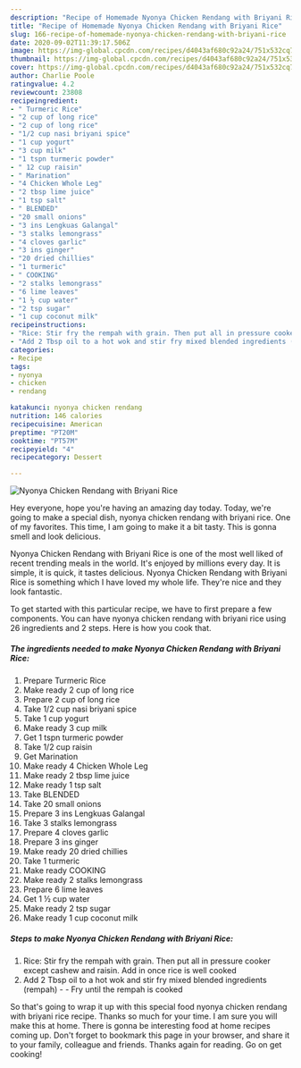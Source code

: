 ```yaml
---
description: "Recipe of Homemade Nyonya Chicken Rendang with Briyani Rice"
title: "Recipe of Homemade Nyonya Chicken Rendang with Briyani Rice"
slug: 166-recipe-of-homemade-nyonya-chicken-rendang-with-briyani-rice
date: 2020-09-02T11:39:17.506Z
image: https://img-global.cpcdn.com/recipes/d4043af680c92a24/751x532cq70/nyonya-chicken-rendang-with-briyani-rice-resipi-foto-utama.jpg
thumbnail: https://img-global.cpcdn.com/recipes/d4043af680c92a24/751x532cq70/nyonya-chicken-rendang-with-briyani-rice-resipi-foto-utama.jpg
cover: https://img-global.cpcdn.com/recipes/d4043af680c92a24/751x532cq70/nyonya-chicken-rendang-with-briyani-rice-resipi-foto-utama.jpg
author: Charlie Poole
ratingvalue: 4.2
reviewcount: 23808
recipeingredient:
- " Turmeric Rice"
- "2 cup of long rice"
- "2 cup of long rice"
- "1/2 cup nasi briyani spice"
- "1 cup yogurt"
- "3 cup milk"
- "1 tspn turmeric powder"
- " 12 cup raisin"
- " Marination"
- "4 Chicken Whole Leg"
- "2 tbsp lime juice"
- "1 tsp salt"
- " BLENDED"
- "20 small onions"
- "3 ins Lengkuas Galangal"
- "3 stalks lemongrass"
- "4 cloves garlic"
- "3 ins ginger"
- "20 dried chillies"
- "1 turmeric"
- " COOKING"
- "2 stalks lemongrass"
- "6 lime leaves"
- "1 ½ cup water"
- "2 tsp sugar"
- "1 cup coconut milk"
recipeinstructions:
- "Rice: Stir fry the rempah with grain. Then put all in pressure cooker except cashew and raisin. Add in once rice is well cooked"
- "Add 2 Tbsp oil to a hot wok and stir fry mixed blended ingredients (rempah)  Fry until the rempah is cooked"
categories:
- Recipe
tags:
- nyonya
- chicken
- rendang

katakunci: nyonya chicken rendang 
nutrition: 146 calories
recipecuisine: American
preptime: "PT20M"
cooktime: "PT57M"
recipeyield: "4"
recipecategory: Dessert

---
```



![Nyonya Chicken Rendang with Briyani Rice](https://img-global.cpcdn.com/recipes/d4043af680c92a24/751x532cq70/nyonya-chicken-rendang-with-briyani-rice-resipi-foto-utama.jpg)

Hey everyone, hope you're having an amazing day today. Today, we're going to make a special dish, nyonya chicken rendang with briyani rice. One of my favorites. This time, I am going to make it a bit tasty. This is gonna smell and look delicious.



Nyonya Chicken Rendang with Briyani Rice is one of the most well liked of recent trending meals in the world. It's enjoyed by millions every day. It is simple, it is quick, it tastes delicious. Nyonya Chicken Rendang with Briyani Rice is something which I have loved my whole life. They're nice and they look fantastic.


To get started with this particular recipe, we have to first prepare a few components. You can have nyonya chicken rendang with briyani rice using 26 ingredients and 2 steps. Here is how you cook that.

<!--inarticleads1-->

##### The ingredients needed to make Nyonya Chicken Rendang with Briyani Rice:

1. Prepare  Turmeric Rice
1. Make ready 2 cup of long rice
1. Prepare 2 cup of long rice
1. Take 1/2 cup nasi briyani spice
1. Take 1 cup yogurt
1. Make ready 3 cup milk
1. Get 1 tspn turmeric powder
1. Take  1/2 cup raisin
1. Get  Marination
1. Make ready 4 Chicken Whole Leg
1. Make ready 2 tbsp lime juice
1. Make ready 1 tsp salt
1. Take  BLENDED
1. Take 20 small onions
1. Prepare 3 ins Lengkuas Galangal
1. Take 3 stalks lemongrass
1. Prepare 4 cloves garlic
1. Prepare 3 ins ginger
1. Make ready 20 dried chillies
1. Take 1 turmeric
1. Make ready  COOKING
1. Make ready 2 stalks lemongrass
1. Prepare 6 lime leaves
1. Get 1 ½ cup water
1. Make ready 2 tsp sugar
1. Make ready 1 cup coconut milk




<!--inarticleads2-->

##### Steps to make Nyonya Chicken Rendang with Briyani Rice:

1. Rice: Stir fry the rempah with grain. Then put all in pressure cooker except cashew and raisin. Add in once rice is well cooked
1. Add 2 Tbsp oil to a hot wok and stir fry mixed blended ingredients (rempah) -  - Fry until the rempah is cooked




So that's going to wrap it up with this special food nyonya chicken rendang with briyani rice recipe. Thanks so much for your time. I am sure you will make this at home. There is gonna be interesting food at home recipes coming up. Don't forget to bookmark this page in your browser, and share it to your family, colleague and friends. Thanks again for reading. Go on get cooking!
